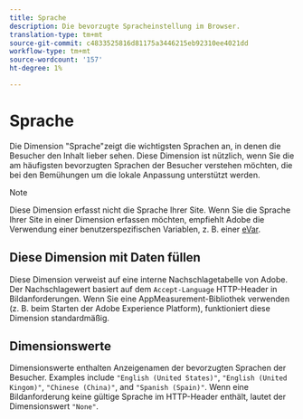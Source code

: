 ```yaml
---
title: Sprache
description: Die bevorzugte Spracheinstellung im Browser.
translation-type: tm+mt
source-git-commit: c4833525816d81175a3446215eb92310ee4021dd
workflow-type: tm+mt
source-wordcount: '157'
ht-degree: 1%

---
```



# Sprache

Die Dimension &quot;Sprache&quot;zeigt die wichtigsten Sprachen an, in denen die Besucher den Inhalt lieber sehen. Diese Dimension ist nützlich, wenn Sie die am häufigsten bevorzugten Sprachen der Besucher verstehen möchten, die bei den Bemühungen um die lokale Anpassung unterstützt werden.

>[!NOTE]
>
>Diese Dimension erfasst nicht die Sprache Ihrer Site. Wenn Sie die Sprache Ihrer Site in einer Dimension erfassen möchten, empfiehlt Adobe die Verwendung einer benutzerspezifischen Variablen, z. B. einer [eVar](evar.md).

## Diese Dimension mit Daten füllen

Diese Dimension verweist auf eine interne Nachschlagetabelle von Adobe. Der Nachschlagewert basiert auf dem `Accept-Language` HTTP-Header in Bildanforderungen. Wenn Sie eine AppMeasurement-Bibliothek verwenden (z. B. beim Starten der Adobe Experience Platform), funktioniert diese Dimension standardmäßig.

## Dimensionswerte

Dimensionswerte enthalten Anzeigenamen der bevorzugten Sprachen der Besucher. Examples include `"English (United States)"`, `"English (United Kingom)"`, `"Chinese (China)"`, and `"Spanish (Spain)"`. Wenn eine Bildanforderung keine gültige Sprache im HTTP-Header enthält, lautet der Dimensionswert `"None"`.
